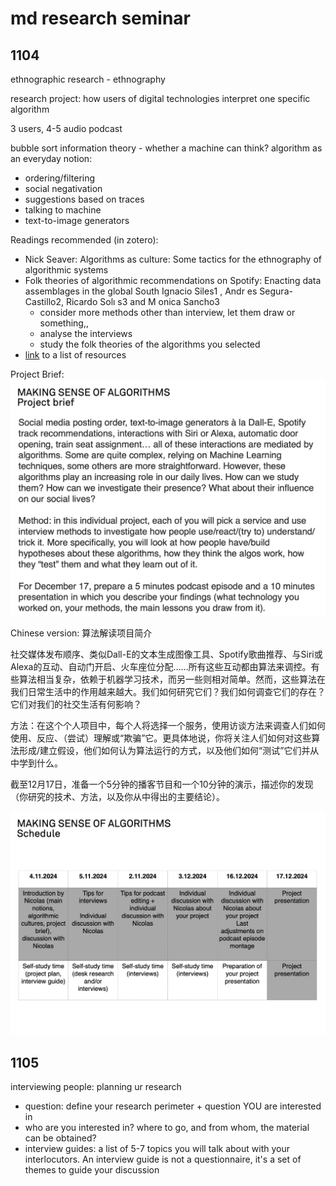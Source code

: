 # md research seminar

## 1104

ethnographic research - ethnography

research project: how users of digital technologies interpret one specific algorithm

3 users, 4-5 audio podcast

bubble sort
information theory - whether a machine can think?
algorithm as an everyday notion: 

- ordering/filtering
- social negativation
- suggestions based on traces
- talking to machine
- text-to-image generators

Readings recommended (in zotero):
- Nick Seaver: Algorithms as culture: Some tactics for the ethnography of algorithmic systems
- Folk theories of algorithmic recommendations on Spotify: Enacting data assemblages in the global South Ignacio Siles1 , Andr es Segura-Castillo2, Ricardo Solı s3 and M onica Sancho3
    - consider more methods other than interview, let them draw or something,,
    - analyse the interviews 
    - study the folk theories of the algorithms you selected
- [link](https://www.dropbox.com/s/gj68k3tbt3q6p14/Archive.zip?e=1&dl=0) to a list of resources

Project Brief:
![project brief](resources/brief.png)

Chinese version: 算法解读项目简介

社交媒体发布顺序、类似Dall-E的文本生成图像工具、Spotify歌曲推荐、与Siri或Alexa的互动、自动门开启、火车座位分配……所有这些互动都由算法来调控。有些算法相当复杂，依赖于机器学习技术，而另一些则相对简单。然而，这些算法在我们日常生活中的作用越来越大。我们如何研究它们？我们如何调查它们的存在？它们对我们的社交生活有何影响？

方法：在这个个人项目中，每个人将选择一个服务，使用访谈方法来调查人们如何使用、反应、（尝试）理解或“欺骗”它。更具体地说，你将关注人们如何对这些算法形成/建立假设，他们如何认为算法运行的方式，以及他们如何“测试”它们并从中学到什么。

截至12月17日，准备一个5分钟的播客节目和一个10分钟的演示，描述你的发现（你研究的技术、方法，以及你从中得出的主要结论）。

![schedule](resources/schedule.png)

## 1105
interviewing people: planning ur research
- question: define your research perimeter + question YOU are interested in
- who are you interested in? where to go, and from whom, the material can be obtained?
- interview guides: a list of 5-7 topics you will talk about with your interlocutors. An interview guide is not a questionnaire, it's a set of themes to guide your discussion

